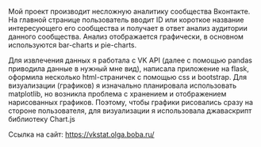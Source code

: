 Мой проект производит несложную аналитику сообщества Вконтакте. На главной странице пользователь вводит ID или короткое название интересующего его сообщества и получает в ответ анализ аудитории данного сообщества. Анализ отображается графически, в основном используются bar-charts и pie-charts.

Для извлечения данных я работала с VK API (далее с помощью pandas приводила данные в нужный мне вид), написала приложение на flask, оформила несколько html-страничек с помощью css и bootstrap. Для визуализации (графиков) я изначально планировала использовать matplotlib, но возникла проблема с хранением и отображением нарисованных графиков. Поэтому, чтобы графики рисовались сразу на стороне пользователя, для визуализации я использовала джаваскрипт библиотеку Chart.js

Ссылка на сайт: https://vkstat.olga.boba.ru/

